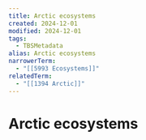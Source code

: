```yaml
---
title: Arctic ecosystems
created: 2024-12-01
modified: 2024-12-01
tags:
  - TBSMetadata
alias: Arctic ecosystems
narrowerTerm:
  - "[[5993 Ecosystems]]"
relatedTerm:
  - "[[1394 Arctic]]"
---
```

# Arctic ecosystems

